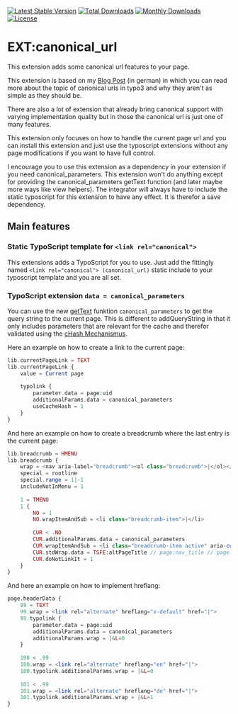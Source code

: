 [![Latest Stable Version](https://poser.pugx.org/nemo64/canonical-url/v/stable)](https://packagist.org/packages/nemo64/canonical-url)
[![Total Downloads](https://poser.pugx.org/nemo64/canonical-url/downloads)](https://packagist.org/packages/nemo64/canonical-url)
[![Monthly Downloads](https://poser.pugx.org/nemo64/canonical-url/d/monthly)](https://packagist.org/packages/nemo64/canonical-url)
[![License](https://poser.pugx.org/nemo64/canonical-url/license)](https://packagist.org/packages/nemo64/canonical-url)

# EXT:canonical_url

This extension adds some canonical url features to your page.

This extension is based on my [Blog Post] (in german) in which you can read more about the topic of canonical urls in typo3 and why they aren't as simple as they should be.

There are also a lot of extension that already bring canonical support with varying implementation quality but in those the canonical url is just one of many features.

This extension only focuses on how to handle the current page url and you can install this extension and just use the typoscript extensions without any page modifications if you want to have full control.

I encourage you to use this extension as a dependency in your extension if you need canonical_parameters. This extension won't do anything except for providing the canonical_parameters getText function (and later maybe more ways like view helpers). The integrator will always have to include the static typoscript for this extension to have any effect. It is therefor a save dependency.

## Main features

### Static TypoScript template for `<link rel="canonical">`

This extensions adds a TypoScript for you to use. Just add the fittingly named `<link rel="canonical"> (canonical_url)` static include to your typoscript template and you are all set.

### TypoScript extension `data = canonical_parameters`

You can use the new [getText] funktion `canonical_parameters` to get the query string to the current page. This is different to addQueryString in that it only includes parameters that are relevant for the cache and therefor validated using the [cHash Mechanismus].

Here an example on how to create a link to the current page:

```php
lib.currentPageLink = TEXT
lib.currentPageLink {
    value = Current page
    
    typolink {
        parameter.data = page:uid
        additionalParams.data = canonical_parameters
        useCacheHash = 1
    }
}
```

And here an example on how to create a breadcrumb where the last entry is the current page:

```php
lib.breadcrumb = HMENU
lib.breadcrumb {
    wrap = <nav aria-label="breadcrumb"><ol class="breadcrumb">|</ol></nav>
    special = rootline
    special.range = 1|-1
    includeNotInMenu = 1
    
    1 = TMENU
    1 {
        NO = 1
        NO.wrapItemAndSub = <li class="breadcrumb-item">|</li>
        
        CUR < .NO
        CUR.additionalParams.data = canonical_parameters
        CUR.wrapItemAndSub = <li class="breadcrumb-item active" aria-current="page">|</li>
        CUR.stdWrap.data = TSFE:altPageTitle // page:nav_title // page:title
        CUR.doNotLinkIt = 1
    }
}
```

And here an example on how to implement hreflang:

```php
page.headerData {
    99 = TEXT
    99.wrap = <link rel="alternate" hreflang="x-default" href="|">
    99.typolink {
        parameter.data = page:uid
        additionalParams.data = canonical_parameters
        additionalParams.wrap = |&L=0
    }
    
    100 < .99
    100.wrap = <link rel="alternate" hreflang="en" href="|">
    100.typolink.additionalParams.wrap = |&L=0
    
    101 < .99
    101.wrap = <link rel="alternate" hreflang="de" href="|">
    101.typolink.additionalParams.wrap = |&L=1
}
```

[Blog Post]: https://www.marco.zone/typo3-canonical-url
[getText]: https://docs.typo3.org/typo3cms/TyposcriptReference/8.7/DataTypes/Gettext/
[cHash Mechanismus]: https://www.typo3lexikon.de/typo3-tutorials/core/cache/chash-was-ist-das.html
